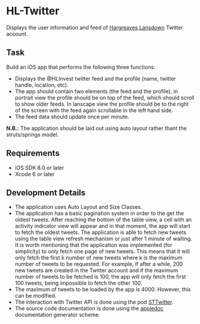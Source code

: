 HL-Twitter
==========

Displays the user information and feed of [Hargreaves Lansdown](https://twitter.com/hlinvest) Twitter account.

Task
----

Build an iOS app that performs the following three functions:
* Displays the @HLInvest twitter feed and the profile (name, twitter handle, location, etc).
* The app should contain two elements (the feed and the profile), in portrait view the profile should be on top of the feed, which should scroll to show older feeds.
In lanscape view the profile should be to the right of the screen with the feed again scrollable in the left hand side.
* The feed data should update once per minute.

**N.B.:** The application should be laid out using auto layout rather thant the struts/springs model.

Requirements
------------

* iOS SDK 8.0 or later 
* Xcode 6 or later

Development Details
-------------------

* The application uses Auto Layout and Size Classes.
* The application has a basic pagination system in order to the get the oldest tweets. After reaching the bottom of the table view, a cell with an activity indicator view will appear and in that moment, the app will start to fetch the oldest tweets. The application is able to fetch new tweets using the table view refresh mechanism or just after 1 minute of waiting. It is worth mentioning that the application was implemented (for simplicity) to only fetch one page of new tweets. This means that it will only fetch the first k number of new tweets where k is the maximum number of tweets to be requested. For example, if after a while, 200 new tweets are created in the Twitter account and if the maximum number of tweets to be fetched is 100, the app will only fetch the first 100 tweets, being impossible to fetch the other 100.  
* The maximum of tweets to be loaded by the app is 4000. However, this can be modified.
* The interaction with Twitter API is done using the pod [STTwitter](https://github.com/nst/STTwitter).
* The source code documentation is done using the [appledoc](http://gentlebytes.com/appledoc/) documentation generator scheme. 
